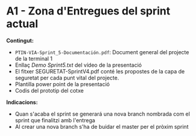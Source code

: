 # A1 - Zona d'Entregues del sprint actual
**Contingut:**
- ```PTIN-VIA-Sprint_5-Documentación.pdf```: Document general del projecte de la terminal 1
- Enllaç *Demo Sprint5.txt* del vídeo de la presentació
- El fitxer SEGURETAT-SprintV4.pdf conté les propostes de la capa de seguretat per cada punt vital del projecte.
- Plantilla power point de la presentació
- Codis del prototip del cotxe

**Indicacions:**
- Quan s'acaba el sprint se generará una nova branch nombrada com el sprint que finalitzi amb l'entrega
- Al crear una nova branch s'ha de buidar el master per el pròxim sprint
